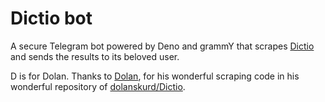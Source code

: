 # Dictio bot

A secure Telegram bot powered by Deno and grammY that scrapes [Dictio] and sends the results to its beloved user.

D is for Dolan. Thanks to [Dolan], for his wonderful scraping code in his wonderful repository of [dolanskurd/Dictio](https://github.com/dolanskurd/Dictio).

[dictio]: https://dictio.kurditgroup.org
[dolan]: https://github.com/dolanskurd
[dolanskurd/dictio]: https://github.com/dolanskurd/Dictio

